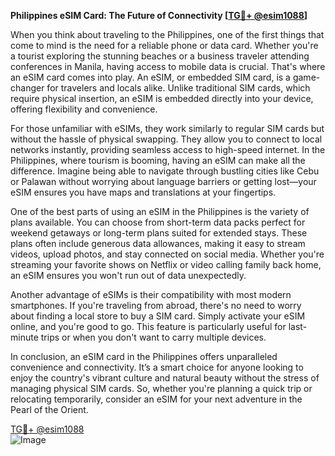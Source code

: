 **Philippines eSIM Card: The Future of Connectivity [[TG💪+ @esim1088](https://t.me/s/esim1088)]**

When you think about traveling to the Philippines, one of the first things that come to mind is the need for a reliable phone or data card. Whether you're a tourist exploring the stunning beaches or a business traveler attending conferences in Manila, having access to mobile data is crucial. That's where an eSIM card comes into play. An eSIM, or embedded SIM card, is a game-changer for travelers and locals alike. Unlike traditional SIM cards, which require physical insertion, an eSIM is embedded directly into your device, offering flexibility and convenience.

For those unfamiliar with eSIMs, they work similarly to regular SIM cards but without the hassle of physical swapping. They allow you to connect to local networks instantly, providing seamless access to high-speed internet. In the Philippines, where tourism is booming, having an eSIM can make all the difference. Imagine being able to navigate through bustling cities like Cebu or Palawan without worrying about language barriers or getting lost—your eSIM ensures you have maps and translations at your fingertips.

One of the best parts of using an eSIM in the Philippines is the variety of plans available. You can choose from short-term data packs perfect for weekend getaways or long-term plans suited for extended stays. These plans often include generous data allowances, making it easy to stream videos, upload photos, and stay connected on social media. Whether you're streaming your favorite shows on Netflix or video calling family back home, an eSIM ensures you won't run out of data unexpectedly.

Another advantage of eSIMs is their compatibility with most modern smartphones. If you're traveling from abroad, there's no need to worry about finding a local store to buy a SIM card. Simply activate your eSIM online, and you're good to go. This feature is particularly useful for last-minute trips or when you don't want to carry multiple devices.

In conclusion, an eSIM card in the Philippines offers unparalleled convenience and connectivity. It’s a smart choice for anyone looking to enjoy the country's vibrant culture and natural beauty without the stress of managing physical SIM cards. So, whether you're planning a quick trip or relocating temporarily, consider an eSIM for your next adventure in the Pearl of the Orient. 

[TG💪+ @esim1088](https://t.me/s/esim1088)  
![Image](https://i.postimg.cc/Y0z9fWf4/image.png)